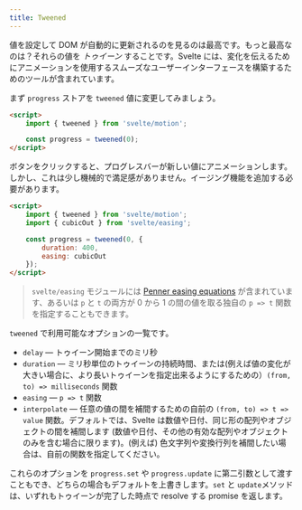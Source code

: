 ```yaml
---
title: Tweened
---
```


値を設定して DOM が自動的に更新されるのを見るのは最高です。もっと最高なのは？それらの値を *トゥイーン* することです。Svelte には、変化を伝えるためにアニメーションを使用するスムーズなユーザーインターフェースを構築するためのツールが含まれています。

まず `progress` ストアを `tweened` 値に変更してみましょう。

```html
<script>
	import { tweened } from 'svelte/motion';

	const progress = tweened(0);
</script>
```

ボタンをクリックすると、プログレスバーが新しい値にアニメーションします。しかし、これは少し機械的で満足感がありません。イージング機能を追加する必要があります。

```html
<script>
	import { tweened } from 'svelte/motion';
	import { cubicOut } from 'svelte/easing';

	const progress = tweened(0, {
		duration: 400,
		easing: cubicOut
	});
</script>
```

>`svelte/easing` モジュールには [Penner easing equations](https://web.archive.org/web/20190805215728/http://robertpenner.com/easing/) が含まれています、あるいは `p` と `t` の両方が 0 から 1 の間の値を取る独自の `p => t` 関数を指定することもできます。

`tweened` で利用可能なオプションの一覧です。

* `delay` — トゥイーン開始までのミリ秒
* `duration` — ミリ秒単位のトゥイーンの持続時間、または(例えば値の変化が大きい場合に、より長いトゥイーンを指定出来るようにするための）`(from, to) => milliseconds` 関数
* `easing` — `p => t` 関数
* `interpolate` — 任意の値の間を補間するための自前の `(from, to) => t => value` 関数。デフォルトでは、Svelte は数値や日付、同じ形の配列やオブジェクトの間を補間します (数値や日付、その他の有効な配列やオブジェクトのみを含む場合に限ります)。(例えば) 色文字列や変換行列を補間したい場合は、自前の関数を指定してください。

これらのオプションを `progress.set` や `progress.update` に第二引数として渡すこともでき、どちらの場合もデフォルトを上書きします。`set` と `update`メソッドは、いずれもトゥイーンが完了した時点で resolve する promise を返します。